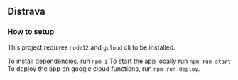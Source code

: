 ## Distrava

### How to setup

This project requires `node12` and `gcloud` cli to be installed.

To install dependencies, run `npm i`
To start the app locally run `npm run start`
To deploy the app on google cloud functions, run `npm run deploy`.
